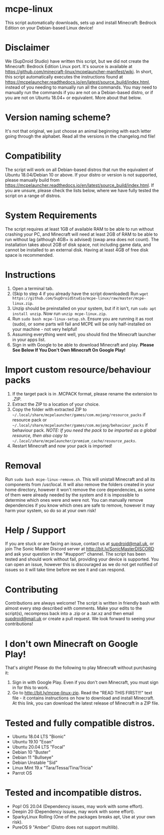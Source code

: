 # mcpe-linux
This script automatically downloads, sets up and install Minecraft: Bedrock Edition on your Debian-based Linux device!
# Disclaimer
We (SupDroid Studio) have written this script, but we did not create the Minecraft: Bedrock Edition Linux port. It's source is available at https://github.com/minecraft-linux/mcpelauncher-manifest/wiki. In short, this script automatically executes the instructions found at https://mcpelauncher.readthedocs.io/en/latest/source_build/index.html, instead of you needing to manually run all the commands. You may need to manually run the commands if you are not on a Debian-based distro, or if you are not on Ubuntu 18.04+ or equivalent. More about that below.
# Version naming scheme?
It's not that original, we just choose an animal beginning with each letter going through the alphabet. Read all the versions in the changelog.md file!
# Compatibility
The script will work on all Debian-based distros that run the equivalent of Ubuntu 18.04/Debian 10 or above. If your distro or version is not supported, please manually build from https://mcpelauncher.readthedocs.io/en/latest/source_build/index.html. If you are unsure, please check the lists below, where we have fully tested the script on a range of distros.
# System Requirements
The script requires at least 1GB of available RAM to be able to run without crashing your PC, and Minecraft will need at least 2GB of RAM to be able to run without lag (although 4GB+ is advised) (swap area does not count). The installation takes about 2GB of disk space, not including game data, and cannot be installed to an external disk. Having at least 4GB of free disk space is recommended.
# Instructions
1. Open a terminal tab.
2. (Skip to step 4 if you already have the script downloaded) Run `wget https://github.com/SupDroidStudio/mcpe-linux/raw/master/mcpe-linux.zip`.
3. Unzip should be preinstalled on your system, but if it isn't, run `sudo apt install unzip`. Now run `unzip mcpe-linux.zip`.
4. Run `sudo bash mcpe-linux-setup.sh`. Ensure you are running it as root (sudo), or some parts will fail and MCPE will be only half-installed on your machine - not very helpful!
5. Assuming everything went well, you should find the Minecraft launcher in your apps list.
6. Sign in with Google to be able to download Minecraft and play.
**Please See Below If You Don't Own Minecraft On Google Play!**
# Import custom resource/behaviour packs
1. If the target pack is in .MCPACK format, please rename the extension to *.ZIP*.
2. Extract the ZIP to a location of your choice.
3. Copy the folder with extracted ZIP to `~/.local/share/mcpelauncher/games/com.mojang/resource_packs` if resource pack or `~/.local/share/mcpelauncher/games/com.mojang/behaviour_packs` if behaviour pack. *NOTE: If you need the pack to be imported as a global resource, then also copy to `~/.local/share/mcpelauncher/premium_cache/resource_packs`*.
4. Restart Minecraft and now your pack is imported!
# Removal
Run `sudo bash mcpe-linux-remove.sh`. This will unistall Minecraft and all its components from /usr/local. It will also remove the folders created in your home directory, however it won't remove the core dependencies, as some of them were already needed by the system and it is impossible to determine which ones were and were not. You can manually remove dependencies if you know which ones are safe to remove, however it may harm your system, so do so at your own risk!
# Help / Support
If you are stuck or are facing an issue, contact us at supdroid@mail.uk, or join The Sonic Master Discord server at http://bit.ly/SonicMasterDISCORD and ask your question in the "#support" channel. The script has been tested and should work without fail, providing your device is supported. You can open an issue, however this is discouraged as we do not get notified of issues so it will take time before we see it and can respond.
# Contributing
Contributions are always welcome! The script is written in friendly bash with almost every step described with comments. Make your edits to the script(s), recompress back into a .zip or a .tar.xz and then email supdroid@mail.uk or create a pull request. We look forward to seeing your contributions!
# I don't own Minecraft on Google Play!
That's alright! Please do the following to play Minecraft without purchasing it:
1. Sign in with Google Play. Even if you don't own Minecraft, you must sign in for this to work.
2. Go to http://bit.ly/mcpe-linux-zip. Read the "READ THIS FIRST!!!" text file - it contains instructions on how to download and install Minecraft. At this link, you can download the latest release of Minecraft in a ZIP file.
# Tested and fully compatible distros.
- Ubuntu 18.04 LTS "Bionic"
- Ubuntu 19.10 "Eoan"
- Ubuntu 20.04 LTS "Focal"
- Debian 10 "Buster"
- Debian 11 "Bullseye"
- Debian Unstable "Sid"
- Linux Mint 19.x "Tara/Tessa/Tina/Tricia"
- Parrot OS
# Tested and incompatible distros.
- Pop! OS 20.04 (Dependency issues, may work with some effort).
- Deepin 20 (Dependency issues, may work with some effort).
- SparkyLinux Rolling (One of the packages breaks apt, Use at your own risk).
- PureOS 9 "Amber" (Distro does not support multilib).
